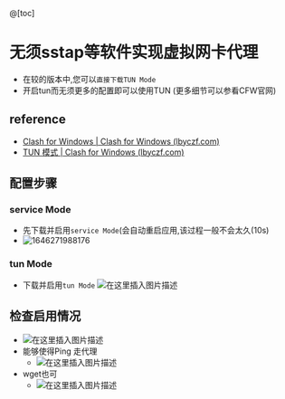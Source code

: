 @[toc]

# 无须sstap等软件实现虚拟网卡代理

- 在较的版本中,您可以`直接下载TUN Mode`
- 开启tun而无须更多的配置即可以使用TUN (更多细节可以参看CFW官网)

## reference

- [Clash for Windows | Clash for Windows (lbyczf.com)](https://docs.cfw.lbyczf.com/)
- [TUN 模式 | Clash for Windows (lbyczf.com)](https://docs.cfw.lbyczf.com/contents/tun.html#windows)

## 配置步骤

### service Mode

- 先下载并启用`service Mode`(会自动重启应用,该过程一般不会太久(10s)
- ![1646271988176](https://s2.loli.net/2022/03/03/a2HVRJgcWQPUGIY.png)

### tun Mode

- 下载并启用`tun Mode`
  ![在这里插入图片描述](https://img-blog.csdnimg.cn/2f1b508b93ee46778d558d4a0803bfab.png?x-oss-process=image/watermark,type_d3F5LXplbmhlaQ,shadow_50,text_Q1NETiBAeHVjaGFveGluMTM3NQ==,size_20,color_FFFFFF,t_70,g_se,x_16)

## 检查启用情况

- ![在这里插入图片描述](https://img-blog.csdnimg.cn/a14c4123a9374a2287ec39040217df12.png?x-oss-process=image/watermark,type_d3F5LXplbmhlaQ,shadow_50,text_Q1NETiBAeHVjaGFveGluMTM3NQ==,size_15,color_FFFFFF,t_70,g_se,x_16)
- 能够使得Ping 走代理
  - ![在这里插入图片描述](https://img-blog.csdnimg.cn/1a14140614c9432386ac36b32cc7d9fb.png?x-oss-process=image/watermark,type_d3F5LXplbmhlaQ,shadow_50,text_Q1NETiBAeHVjaGFveGluMTM3NQ==,size_15,color_FFFFFF,t_70,g_se,x_16)
- wget也可
  - ![在这里插入图片描述](https://img-blog.csdnimg.cn/2ff1390821ce4bc788187e4c50873bf2.png)
